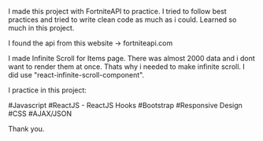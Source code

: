 

I made this project with FortniteAPI to practice. I tried to follow best practices and tried to write clean code as much as i could. Learned so much in this project. 

I found the api from this website -> fortniteapi.com

I made Infinite Scroll for Items page. There was almost 2000 data and i dont want to render them at once. Thats why i needed to make infinite scroll. I did use "react-infinite-scroll-component". 

I practice in this project:

#Javascript
#ReactJS - ReactJS Hooks
#Bootstrap
#Responsive Design
#CSS
#AJAX/JSON

 Thank you.
